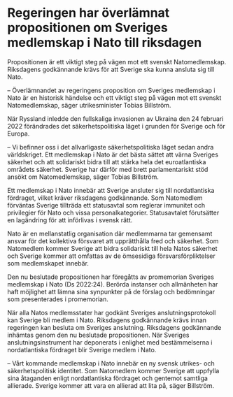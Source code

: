 # Regeringen har överlämnat propositionen om Sveriges medlemskap i Nato till riksdagen

Propositionen är ett viktigt steg på vägen mot ett svenskt Natomedlemskap. Riksdagens godkännande krävs för att Sverige ska kunna ansluta sig till Nato.

– Överlämnandet av regeringens proposition om Sveriges medlemskap i Nato är en historisk händelse och ett viktigt steg på vägen mot ett svenskt Natomedlemskap, säger utrikesminister Tobias Billström.

När Ryssland inledde den fullskaliga invasionen av Ukraina den 24 februari 2022 förändrades det säkerhetspolitiska läget i grunden för Sverige och för Europa.

– Vi befinner oss i det allvarligaste säkerhetspolitiska läget sedan andra världskriget. Ett medlemskap i Nato är det bästa sättet att värna Sveriges säkerhet och att solidariskt bidra till att stärka hela det euroatlantiska områdets säkerhet. Sverige har därför med brett parlamentariskt stöd ansökt om Natomedlemskap, säger Tobias Billström.

Ett medlemskap i Nato innebär att Sverige ansluter sig till nordatlantiska fördraget, vilket kräver riksdagens godkännande. Som Natomedlem förväntas Sverige tillträda ett statusavtal som reglerar immunitet och privilegier för Nato och vissa personalkategorier. Statusavtalet förutsätter en lagändring för att införlivas i svensk rätt.

Nato är en mellanstatlig organisation där medlemmarna tar gemensamt ansvar för det kollektiva försvaret att upprätthålla fred och säkerhet. Som Natomedlem kommer Sverige att bidra solidariskt till hela Natos säkerhet och Sverige kommer att omfattas av de ömsesidiga försvarsförpliktelser som medlemskapet innebär.

Den nu beslutade propositionen har föregåtts av promemorian Sveriges medlemskap i Nato (Ds 2022:24). Berörda instanser och allmänheten har haft möjlighet att lämna sina synpunkter på de förslag och bedömningar som presenterades i promemorian.

När alla Natos medlemsstater har godkänt Sveriges anslutningsprotokoll kan Sverige bli medlem i Nato. Riksdagens godkännande krävs innan regeringen kan besluta om Sveriges anslutning. Riksdagens godkännande inhämtas genom den nu beslutade propositionen. När Sveriges anslutningsinstrument har deponerats i enlighet med bestämmelserna i nordatlantiska fördraget blir Sverige medlem i Nato.

– Vårt kommande medlemskap i Nato innebär en ny svensk utrikes- och säkerhetspolitisk identitet. Som Natomedlem kommer Sverige att uppfylla sina åtaganden enligt nordatlantiska fördraget och gentemot samtliga allierade. Sverige kommer att vara en allierad att lita på, säger Billström.

